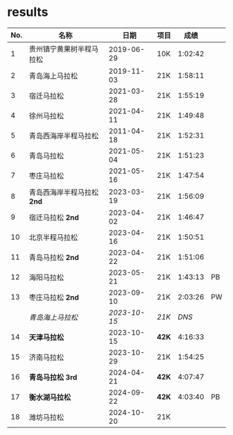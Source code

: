 # results

| No. | 名称                        | 日期       | 项目 | 成绩     |     |
| --- | -------------------------- | ---------- | --- | ------- | --- |
|   1 | 贵州镇宁黄果树半程马拉松       | 2019-06-29 | 10K | 1:02:42 |
|   2 | 青岛海上马拉松               | 2019-11-03 | 21K | 1:58:11 |
|   3 | 宿迁马拉松                  | 2021-03-28 | 21K | 1:55:19 |
|   4 | 徐州马拉松                  | 2021-04-11 | 21K | 1:49:48 |
|   5 | 青岛西海岸半程马拉松          | 2011-04-18 | 21K | 1:52:31 |
|   6 | 青岛马拉松                  | 2021-05-04 | 21K | 1:51:23 |
|   7 | 枣庄马拉松                  | 2021-05-16 | 21K | 1:47:54 |
|   8 | 青岛西海岸半程马拉松 **2nd**  | 2023-03-19 | 21K | 1:56:09 |
|   9 | 宿迁马拉松 **2nd**          | 2023-04-02 | 21K | 1:46:47 |
|  10 | 北京半程马拉松               | 2023-04-16 | 21K | 1:50:51 |
|  11 | 青岛马拉松 **2nd**          | 2023-04-22 | 21K | 1:51:06 |
|  12 | 海阳马拉松                  | 2023-05-21 | 21K | 1:43:13 | PB |
|  13 | 枣庄马拉松 **2nd**          | 2023-09-10 | 21K | 2:03:26 | PW |
|     | _青岛海上马拉松_             | _2023-10-15_ | _21K_ | _DNS_ |
|  14 | **天津马拉松**              | 2023-10-15 | **42K** | 4:16:33 |
|  15 | 济南马拉松                  | 2023-10-29 | 21K | 1:54:25 |
|  16 | **青岛马拉松 3rd**          | 2024-04-21 | **42K** | 4:07:47 |
|  17 | **衡水湖马拉松**            | 2024-09-22 | **42K** | 4:03:40 | PB |
|  18 | 潍坊马拉松                  | 2024-10-20 | 21K |
